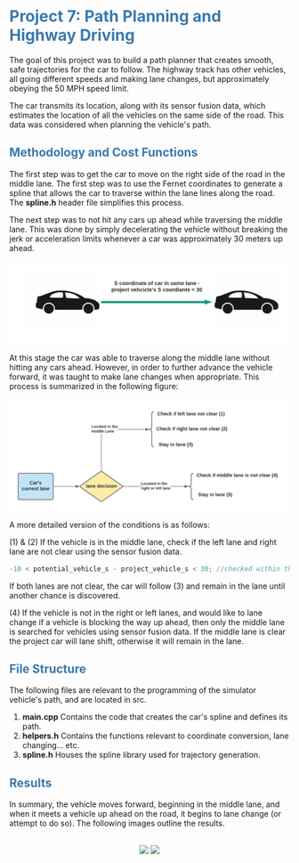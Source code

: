 <h1 style="color: #3a7aad">Project 7: Path Planning and Highway Driving</h1>

The goal of this project was to build a path planner that creates smooth, safe trajectories for the car to follow. 
The highway track has other vehicles, all going different speeds and making lane changes, but approximately obeying 
the 50 MPH speed limit.

The car transmits its location, along with its sensor fusion data, which estimates the location of all the vehicles 
on the same side of the road. This data was considered when planning the vehicle's path. 

<h2 style="color: #3a7aad">Methodology and Cost Functions</h2>

The first step was to get the car to move on the right side of the road in the middle lane. The first step was to 
use the Fernet coordinates to generate a spline that allows the car to traverse within the lane lines along the road. 
The **spline.h** header file simplifies this process. 

The next step was to not hit any cars up ahead while traversing the middle lane. This was done by simply decelerating 
the vehicle without breaking the jerk or acceleration limits whenever a car was approximately 30 meters up ahead. 

<center>
    <img src="docs/planning%202.png"/>
</center>

At this stage the car was able to traverse along the middle lane without hitting any cars ahead. However, in order 
to further advance the vehicle forward, it was taught to make lane changes when appropriate. This process is summarized
in the following figure: 

<center>
 <img src="docs/Diagram.png"/>
</center>

A more detailed version of the conditions is as follows: 

(1) & (2) If the vehicle is in the middle lane, check if the left lane and right lane are not clear using the sensor fusion data.
```c++
-10 < potential_vehicle_s - project_vehicle_s < 30; //checked within the lane relevant d coordinates
```
If both lanes are not clear, the car will follow (3) and remain in the lane until another chance is discovered. 

(4) If the vehicle is not in the right or left lanes, and would like to lane change if a vehicle is blocking the 
way up ahead, then only the middle lane is searched for vehicles using sensor fusion data. If the middle lane is 
clear the project car will lane shift, otherwise it will remain in the lane. 

<h2 style="color: #3a7aad">File Structure</h2>

The following files are relevant to the programming of the simulator vehicle's path, and are located in src. 

1. **main.cpp** Contains the code that creates the car's spline and defines its path. 
2. **helpers.h** Contains the functions relevant to coordinate conversion, lane changing... etc. 
3. **spline.h** Houses the spline library used for trajectory generation. 

<h2 style="color: #3a7aad">Results</h2>

In summary, the vehicle moves forward, beginning in the middle lane, and when it meets a vehicle up ahead on the 
road, it begins to lane change (or attempt to do so). The following images outline the results. 

<br>

<center>
 <img src="docs/output2.gif"/>
 <img src="docs/output1.gif"/>
</center>

